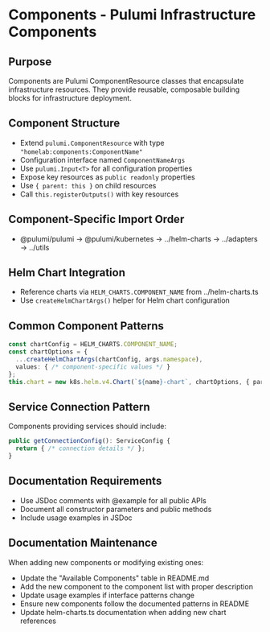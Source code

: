 # Components - Pulumi Infrastructure Components

## Purpose
Components are Pulumi ComponentResource classes that encapsulate infrastructure resources. They provide reusable, composable building blocks for infrastructure deployment.

## Component Structure
- Extend `pulumi.ComponentResource` with type `"homelab:components:ComponentName"`
- Configuration interface named `ComponentNameArgs`
- Use `pulumi.Input<T>` for all configuration properties
- Expose key resources as `public readonly` properties
- Use `{ parent: this }` on child resources
- Call `this.registerOutputs()` with key resources

## Component-Specific Import Order
- @pulumi/pulumi → @pulumi/kubernetes → ../helm-charts → ../adapters → ../utils

## Helm Chart Integration
- Reference charts via `HELM_CHARTS.COMPONENT_NAME` from ../helm-charts.ts
- Use `createHelmChartArgs()` helper for Helm chart configuration

## Common Component Patterns
```typescript
const chartConfig = HELM_CHARTS.COMPONENT_NAME;
const chartOptions = {
  ...createHelmChartArgs(chartConfig, args.namespace),
  values: { /* component-specific values */ }
};
this.chart = new k8s.helm.v4.Chart(`${name}-chart`, chartOptions, { parent: this });
```

## Service Connection Pattern
Components providing services should include:
```typescript
public getConnectionConfig(): ServiceConfig {
  return { /* connection details */ };
}
```

## Documentation Requirements
- Use JSDoc comments with @example for all public APIs
- Document all constructor parameters and public methods
- Include usage examples in JSDoc

## Documentation Maintenance
When adding new components or modifying existing ones:
- Update the "Available Components" table in README.md
- Add the new component to the component list with proper description
- Update usage examples if interface patterns change
- Ensure new components follow the documented patterns in README
- Update helm-charts.ts documentation when adding new chart references